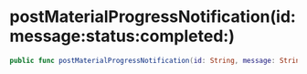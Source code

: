 # postMaterialProgressNotification(id:message:status:completed:)

``` swift
public func postMaterialProgressNotification(id: String, message: String, status: ProgressStatus, completed: Double)
```

